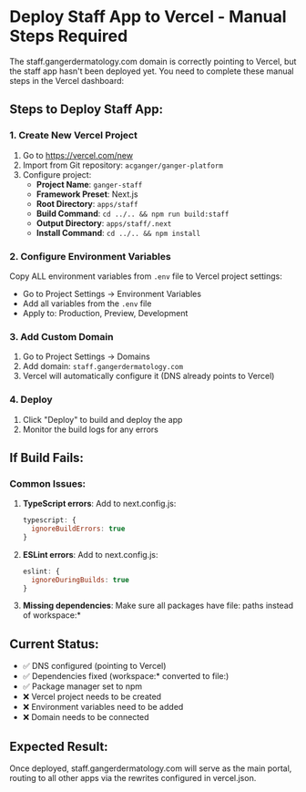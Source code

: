 # Deploy Staff App to Vercel - Manual Steps Required

The staff.gangerdermatology.com domain is correctly pointing to Vercel, but the staff app hasn't been deployed yet. You need to complete these manual steps in the Vercel dashboard:

## Steps to Deploy Staff App:

### 1. Create New Vercel Project
1. Go to https://vercel.com/new
2. Import from Git repository: `acganger/ganger-platform`
3. Configure project:
   - **Project Name**: `ganger-staff`
   - **Framework Preset**: Next.js
   - **Root Directory**: `apps/staff`
   - **Build Command**: `cd ../.. && npm run build:staff`
   - **Output Directory**: `apps/staff/.next`
   - **Install Command**: `cd ../.. && npm install`

### 2. Configure Environment Variables
Copy ALL environment variables from `.env` file to Vercel project settings:
- Go to Project Settings → Environment Variables
- Add all variables from the `.env` file
- Apply to: Production, Preview, Development

### 3. Add Custom Domain
1. Go to Project Settings → Domains
2. Add domain: `staff.gangerdermatology.com`
3. Vercel will automatically configure it (DNS already points to Vercel)

### 4. Deploy
1. Click "Deploy" to build and deploy the app
2. Monitor the build logs for any errors

## If Build Fails:

### Common Issues:
1. **TypeScript errors**: Add to next.config.js:
   ```javascript
   typescript: {
     ignoreBuildErrors: true
   }
   ```

2. **ESLint errors**: Add to next.config.js:
   ```javascript
   eslint: {
     ignoreDuringBuilds: true
   }
   ```

3. **Missing dependencies**: Make sure all packages have file: paths instead of workspace:*

## Current Status:
- ✅ DNS configured (pointing to Vercel)
- ✅ Dependencies fixed (workspace:* converted to file:)
- ✅ Package manager set to npm
- ❌ Vercel project needs to be created
- ❌ Environment variables need to be added
- ❌ Domain needs to be connected

## Expected Result:
Once deployed, staff.gangerdermatology.com will serve as the main portal, routing to all other apps via the rewrites configured in vercel.json.